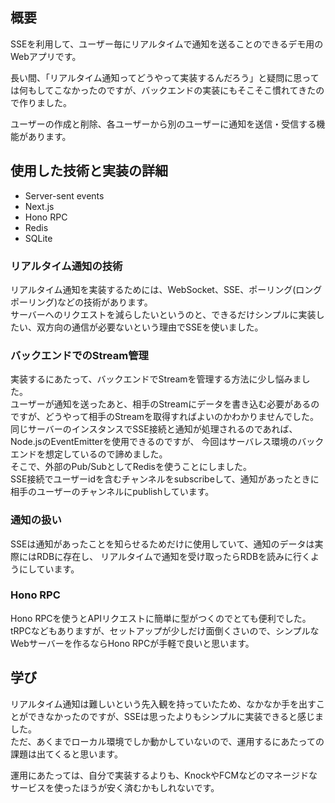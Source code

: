 ## 概要

SSEを利用して、ユーザー毎にリアルタイムで通知を送ることのできるデモ用のWebアプリです。
  
長い間、「リアルタイム通知ってどうやって実装するんだろう」と疑問に思っては何もしてこなかったのですが、バックエンドの実装にもそこそこ慣れてきたので作りました。

ユーザーの作成と削除、各ユーザーから別のユーザーに通知を送信・受信する機能があります。  

## 使用した技術と実装の詳細

- Server-sent events
- Next.js
- Hono RPC
- Redis
- SQLite

### リアルタイム通知の技術

リアルタイム通知を実装するためには、WebSocket、SSE、ポーリング(ロングポーリング)などの技術があります。  
サーバーへのリクエストを減らしたいというのと、できるだけシンプルに実装したい、双方向の通信が必要ないという理由でSSEを使いました。  

### バックエンドでのStream管理

実装するにあたって、バックエンドでStreamを管理する方法に少し悩みました。  
ユーザーが通知を送ったあと、相手のStreamにデータを書き込む必要があるのですが、どうやって相手のStreamを取得すればよいのかわかりませんでした。  
同じサーバーのインスタンスでSSE接続と通知が処理されるのであれば、Node.jsのEventEmitterを使用できるのですが、
今回はサーバレス環境のバックエンドを想定しているので諦めました。  
そこで、外部のPub/SubとしてRedisを使うことにしました。  
SSE接続でユーザーidを含むチャンネルをsubscribeして、通知があったときに相手のユーザーのチャンネルにpublishしています。

### 通知の扱い

SSEは通知があったことを知らせるためだけに使用していて、通知のデータは実際にはRDBに存在し、
リアルタイムで通知を受け取ったらRDBを読みに行くようにしています。  

### Hono RPC

Hono RPCを使うとAPIリクエストに簡単に型がつくのでとても便利でした。  
tRPCなどもありますが、セットアップが少しだけ面倒くさいので、シンプルなWebサーバーを作るならHono RPCが手軽で良いと思います。  

## 学び

リアルタイム通知は難しいという先入観を持っていたため、なかなか手を出すことができなかったのですが、SSEは思ったよりもシンプルに実装できると感じました。  
ただ、あくまでローカル環境でしか動かしていないので、運用するにあたっての課題は出てくると思います。  

運用にあたっては、自分で実装するよりも、KnockやFCMなどのマネージドなサービスを使ったほうが安く済むかもしれないです。
